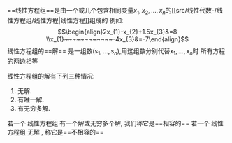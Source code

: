 
==线性方程组==是由一个或几个包含相同变量$x_{1},x_{2},\dots,x_n$的[[src/线性代数-/线性方程组/线性方程|线性方程]]组成的
	例如:
	$$\begin{align}2x_{1}-x_{2}+1.5x_{3}&=8 \\x_{1}~~~~~~~~~~~~-4x_{3}&=-7\end{align}$$
线性方程组的==解== 是一组数$(s_{1},\dots,s_n)$,用这组数分别代替$x_{1},\dots,x_n$时 所有方程的两边相等


线性方程组的解有下列三种情况:
1. 无解.
2. 有唯一解.
3. 有无穷多解.

若一个 线性方程组 有一个解或无穷多个解, 我们称它是==相容的==
若一个 线性方程组 无解 , 称它是==不相容的==


